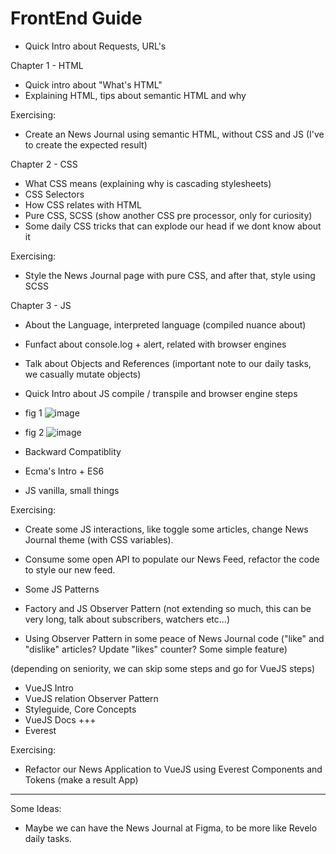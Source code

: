 # FrontEnd Guide

- Quick Intro about Requests, URL's

Chapter 1 - HTML

- Quick intro about "What's HTML"
- Explaining HTML, tips about semantic HTML and why

Exercising:
- Create an News Journal using semantic HTML, without CSS and JS (I've to create the expected result)


Chapter 2 - CSS

- What CSS means (explaining why is cascading stylesheets)
- CSS Selectors
- How CSS relates with HTML
- Pure CSS, SCSS (show another CSS pre processor, only for curiosity)
- Some daily CSS tricks that can explode our head if we dont know about it

Exercising:
- Style the News Journal page with pure CSS, and after that, style using SCSS


Chapter 3 - JS

- About the Language, interpreted language (compiled nuance about)
- Funfact about console.log + alert, related with browser engines
- Talk about Objects and References (important note to our daily tasks, we casually mutate objects)
- Quick Intro about JS compile / transpile and browser engine steps
- fig 1
![image](https://user-images.githubusercontent.com/25435624/145222215-8dc0de8f-9fe0-4a6b-90c4-c20d34817a82.png)
- fig 2
![image](https://user-images.githubusercontent.com/25435624/145222259-0c3e77e1-312c-44b6-9d47-9753afbcbc27.png)

- Backward Compatiblity
- Ecma's Intro + ES6
- JS vanilla, small things

Exercising:
 - Create some JS interactions, like toggle some articles, change News Journal theme (with CSS variables).
 - Consume some open API to populate our News Feed, refactor the code to style our new feed.
 
- Some JS Patterns
- Factory and JS Observer Pattern (not extending so much, this can be very long, talk about subscribers, watchers etc...)
- Using Observer Pattern in some peace of News Journal code ("like" and "dislike" articles? Update "likes" counter? Some simple feature)

 (depending on seniority, we can skip some steps and go for VueJS steps)
 
- VueJS Intro
- VueJS relation Observer Pattern
- Styleguide, Core Concepts
- VueJS Docs +++
- Everest

Exercising:
- Refactor our News Application to VueJS using Everest Components and Tokens (make a result App)


-------------

Some Ideas:

- Maybe we can have the News Journal at Figma, to be more like Revelo daily tasks.
